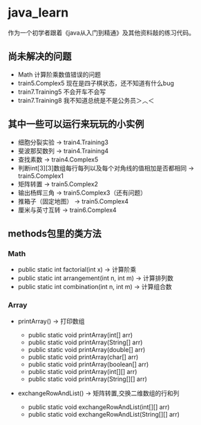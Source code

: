 # java_learn

作为一个初学者跟着《java从入门到精通》及其他资料敲的练习代码。

## 尚未解决的问题

- Math 计算阶乘数值错误的问题
- train5.Complex5 现在是四子棋状态，还不知道有什么bug
- train7.Training5 不会开车不会写
- train7.Training8 我不知道总统是不是公务员＞︿＜

## 其中一些可以运行来玩玩的小实例

- 细胞分裂实验 -> train4.Training3
- 斐波那契数列 -> train4.Training4
- 查找素数 -> train4.Complex5
- 判断int[3][3]数组每行每列以及每个对角线的值相加是否都相同 -> train5.Complex1
- 矩阵转置 -> train5.Complex2
- 输出杨辉三角 -> train5.Complex3（还有问题）
- 推箱子（固定地图） -> train5.Complex4
- 厘米与英寸互转 -> train6.Complex4

## methods包里的类方法

### Math

- public static int factorial(int x) -> 计算阶乘
- public static int arrangement(int n, int m) -> 计算排列数
- public static int combination(int n, int m) -> 计算组合数

### Array

- printArray() -> 打印数组
    - public static void printArray(int[] arr)
    - public static void printArray(String[] arr)
    - public static void printArray(double[] arr)
    - public static void printArray(char[] arr)
    - public static void printArray(boolean[] arr)
    - public static void printArray(int[][] arr)
    - public static void printArray(String[][] arr)

- exchangeRowAndList() -> 矩阵转置,交换二维数组的行和列
    - public static void exchangeRowAndList(int[][] arr)
    - public static void exchangeRowAndList(String[][] arr)
